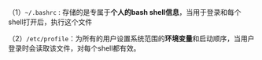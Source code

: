 



（1）`~/.bashrc` : 存储的是专属于**个人的bash shell信息**，当用于登录和每个shell打开后，执行这个文件

（2）`/etc/profile`：为所有的用户设置系统范围的**环境变量**和启动顺序，当用户登录时会读取该文件，对每个shell都有效。







